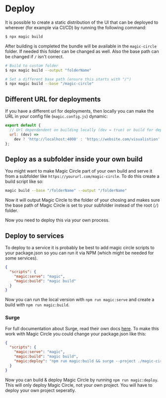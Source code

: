 # Deploy

It is possible to create a static distribution of the UI that can be deployed to wherever (for example via CI/CD) by running the following command:

```sh
$ npx magic build
```

After building is completed the bundle will be available in the `magic-circle` folder. If needed this folder can be changed as well. Also the base path can be changed if `/` isn't correct.

```sh
# Build to custom folder
$ npx magic build --output "folderName"

# Set a different base path (ensure this starts with "/")
$ npx magic build --base "/magic-circle"
```

## Different URL for deployments

If you have a different url for deployments, then locally you can make the URL in your config file (`magic.config.js`) dynamic:

```js
export default {
  // Url dependendent on building locally (dev = true) or build for deployment
  url: (dev) =>
    dev ? 'http://localhost:4000' : 'https://website.com/visualistion',
};
```

## Deploy as a subfolder inside your own build

You might want to make Magic Circle part of your own build and serve it from a subfolder like `https://yoururl.com/magic-circle`. To do this create a build script like so:

```sh
magic build --base "/folderName" --output "/folderName"
```

Now it will output Magic Circle to the folder of your chosing and makes sure the base path of Magic Circle is set to your subfolder instead of the root (`/`) folder.

Now you need to deploy this via your own process.

## Deploy to services

To deploy to a service it is probably be best to add magic circle scripts to your package.json so you can run it via NPM (which might be needed for some services).

```json
{
  "scripts": {
    "magic:serve": "magic",
    "magic:build": "magic build"
  }
}
```

Now you can run the local version with `npm run magic:serve` and create a build with `npm run magic:build`.

### Surge

For full documentation about Surge, read their own docs [here](https://surge.sh/help/). To make this work with Magic Circle you could change your package.json like this:

```json
{
  "scripts": {
    "magic:serve": "magic",
    "magic:build": "magic build",
    "magic:deploy": "npm run magic:build && surge --project ./magic-circle"
  }
}
```

Now you can build & deploy Magic Circle by running `npm run magic:deploy`. This will only deploy Magic Circle, not your own project. You will have to deploy your own project seperatly.

